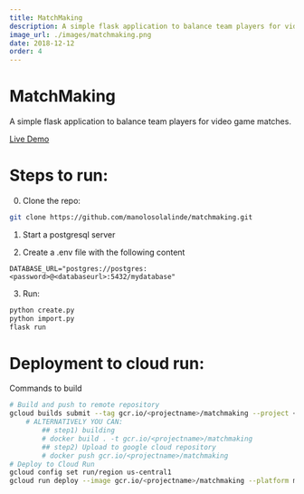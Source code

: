 ```yaml
---
title: MatchMaking
description: A simple flask application to balance team players for video game matches. 
image_url: ./images/matchmaking.png
date: 2018-12-12
order: 4
---
```


# MatchMaking

A simple flask application to balance team players for video game matches.

[Live Demo](https://matchmaking-u2rlwnoy2a-uc.a.run.app/)

# Steps to run:

0) Clone the repo:
```bash
git clone https://github.com/manolosolalinde/matchmaking.git
```

1) Start a postgresql server

2) Create a .env file with the following content

```.env
DATABASE_URL="postgres://postgres:<password>@<databaseurl>:5432/mydatabase"
```

3) Run:
```bash
python create.py
python import.py
flask run
```

# Deployment to cloud run:

Commands to build
```bash
# Build and push to remote repository
gcloud builds submit --tag gcr.io/<projectname>/matchmaking --project <projectname>
    # ALTERNATIVELY YOU CAN:
        ## step1) building
        # docker build . -t gcr.io/<projectname>/matchmaking
        ## step2) Upload to google cloud repository
        # docker push gcr.io/<projectname>/matchmaking
# Deploy to Cloud Run
gcloud config set run/region us-central1
gcloud run deploy --image gcr.io/<projectname>/matchmaking --platform managed --port=5000 --project <projectname>
```